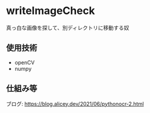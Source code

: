 # writeImageCheck
真っ白な画像を探して、別ディレクトリに移動する奴

## 使用技術
* openCV
* numpy

## 仕組み等
ブログ: https://blog.alicey.dev/2021/06/pythonocr-2.html

